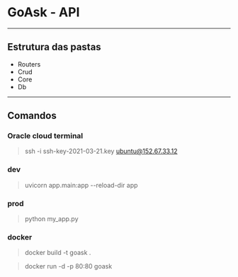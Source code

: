 # GoAsk - API

---

##  Estrutura das pastas

- Routers
- Crud
- Core
- Db

---

## Comandos

### Oracle cloud terminal

> ssh -i ssh-key-2021-03-21.key ubuntu@152.67.33.12

### dev

> uvicorn app.main:app --reload-dir app


### prod

> python my_app.py


### docker

> docker build -t goask .

> docker run -d -p 80:80 goask








